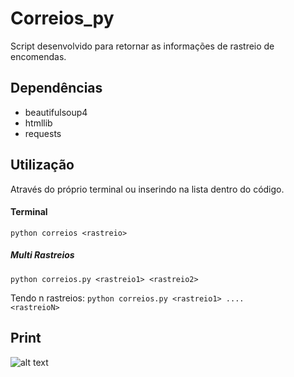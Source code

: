 # Correios_py
Script desenvolvido para retornar as informações de rastreio de encomendas. 

## Dependências
* beautifulsoup4
* htmllib
* requests

## Utilização

Através do próprio terminal ou inserindo na lista dentro do código.

#### Terminal
<code>python correios <rastreio\></code>

##### Multi Rastreios
<code>python correios.py <rastreio1\> <rastreio2\> </code>
  
Tendo n rastreios:
<code>python correios.py <rastreio1\> .... <rastreioN\> </code>
  


## Print

![alt text](https://i.imgur.com/cNHDQWF.png "No Terminal")

